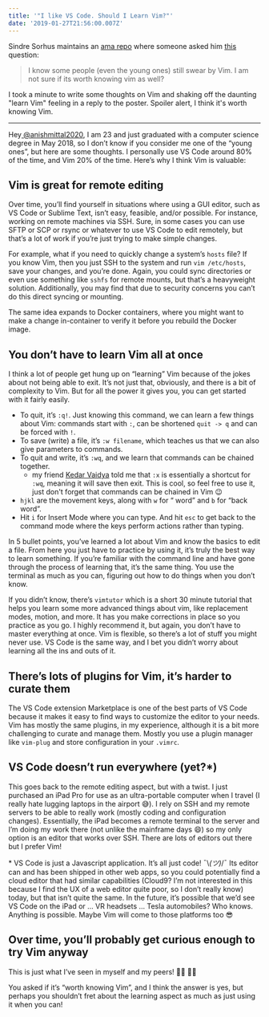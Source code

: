 ```yaml
---
title: '"I like VS Code. Should I Learn Vim?"'
date: '2019-01-27T21:56:00.007Z'
---
```


Sindre Sorhus maintains an [ama repo](https://github.com/sindresorhus/ama/) where someone asked him [this](https://github.com/sindresorhus/ama/issues/568) question:

> I know some people (even the young ones) still swear by Vim. I am not sure if its worth knowing vim as well?

I took a minute to write some thoughts on Vim and shaking off the daunting
"learn Vim" feeling in a reply to the poster. Spoiler alert, I think it's worth knowing Vim.

---

Hey[ @anishmittal2020](https://github.com/anishmittal2020), I am 23 and just graduated with a computer science degree in May 2018, so I don’t know if you consider me one of the “young ones”, but here are some thoughts. I personally use VS Code around 80% of the time, and Vim 20% of the time. Here’s why I think Vim is valuable:

## Vim is great for remote editing

Over time, you’ll find yourself in situations where using a GUI editor, such as VS Code or Sublime Text, isn’t easy, feasible, and/or possible. For instance, working on remote machines via SSH. Sure, in some cases you can use SFTP or SCP or rsync or whatever to use VS Code to edit remotely, but that’s a lot of work if you’re just trying to make simple changes.

For example, what if you need to quickly change a system’s `hosts` file? If you know Vim, then you just SSH to the system and run `vim /etc/hosts`, save your changes, and you’re done. Again, you could sync directories or even use something like `sshfs` for remote mounts, but that’s a heavyweight solution. Additionally, you may find that due to security concerns you can’t do this direct syncing or mounting.

The same idea expands to Docker containers, where you might want to make a change in-container to verify it before you rebuild the Docker image.

## You don’t have to learn Vim all at once

I think a lot of people get hung up on “learning” Vim because of the jokes about not being able to exit. It’s not just that, obviously, and there is a bit of complexity to Vim. But for all the power it gives you, you can get started with it fairly easily.

- To quit, it’s `:q!`. Just knowing this command, we can learn a few things about Vim: commands start with `:`, can be shortened `quit -> q` and can be forced with `!`.
- To save (write) a file, it’s `:w filename`, which teaches us that we can also give parameters to commands.
- To quit and write, it’s `:wq`, and we learn that commands can be chained together.
  - my friend [Kedar Vaidya](http://kedarv.com) told me that `:x` is essentially a shortcut for `:wq`, meaning it will save then exit. This is cool, so feel free to use it, just don't forget that commands can be chained in Vim 😉
- `hjkl` are the movement keys, along with `w` for “ word” and `b` for “back word”.
- Hit `i` for Insert Mode where you can type. And hit `esc` to get back to the command mode where the keys perform actions rather than typing.

In 5 bullet points, you’ve learned a lot about Vim and know the basics to edit a file. From here you just have to practice by using it, it’s truly the best way to learn something. If you’re familiar with the command line and have gone through the process of learning that, it’s the same thing. You use the terminal as much as you can, figuring out how to do things when you don’t know.

If you didn’t know, there’s `vimtutor` which is a short 30 minute tutorial that helps you learn some more advanced things about vim, like replacement modes, motion, and more. It has you make corrections in place so you practice as you go. I highly recommend it, but again, you don’t have to master everything at once. Vim is flexible, so there’s a lot of stuff you might never use. VS Code is the same way, and I bet you didn’t worry about learning all the ins and outs of it.

## There’s lots of plugins for Vim, it’s harder to curate them

The VS Code extension Marketplace is one of the best parts of VS Code because it makes it easy to find ways to customize the editor to your needs. Vim has mostly the same plugins, in my experience, although it is a bit more challenging to curate and manage them. Mostly you use a plugin manager like `vim-plug` and store configuration in your `.vimrc`.

## VS Code doesn’t run everywhere (yet?\*)

This goes back to the remote editing aspect, but with a twist. I just purchased an iPad Pro for use as an ultra-portable computer when I travel (I really hate lugging laptops in the airport 😅). I rely on SSH and my remote servers to be able to really work (mostly coding and configuration changes). Essentially, the iPad becomes a remote terminal to the server and I’m doing my work there (not unlike the mainframe days 😄) so my only option is an editor that works over SSH. There are lots of editors out there but I prefer Vim!

\* VS Code is just a Javascript application. It’s all just code! ¯\\_(ツ)_/¯ Its editor can and has been shipped in other web apps, so you could potentially find a cloud editor that had similar capabilities (Cloud9? I’m not interested in this because I find the UX of a web editor quite poor, so I don’t really know) today, but that isn’t quite the same. In the future, it’s possible that we’d see VS Code on the iPad or ... VR headsets ... Tesla automobiles? Who knows. Anything is possible. Maybe Vim will come to those platforms too 😎

## Over time, you’ll probably get curious enough to try Vim anyway

This is just what I’ve seen in myself and my peers! 👨‍💻 👩‍💻

You asked if it’s “worth knowing Vim”, and I think the answer is yes, but perhaps you shouldn’t fret about the learning aspect as much as just using it when you can!
